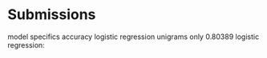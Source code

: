 # Submissions

model   specifics   accuracy
logistic regression unigrams only   0.80389
logistic regression:

